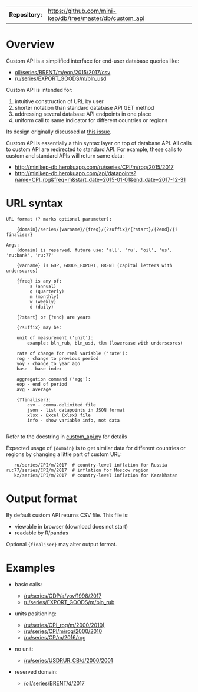 <table>   
<tr>
    <td><b>Repository:</b></td>
    <td><a href="https://github.com/mini-kep/db/tree/master/db/custom_api">https://github.com/mini-kep/db/tree/master/db/custom_api</a>
    </td>
</tr>
</table>


# Overview

Custom API is a simplified interface for end-user database queries like:

- [oil/series/BRENT/m/eop/2015/2017/csv](http://minikep-db.herokuapp.com/oil/series/BRENT/m/eop/2015/2017/csv)
- [ru/series/EXPORT_GOODS/m/bln_usd](http://minikep-db.herokuapp.com/ru/series/EXPORT_GOODS/m/bln_usd)

Сustom API is intended for:

1. intuitive construction of URL by user
2. shorter notation than standard database API GET method 
3. addressing several database API endpoints in one place
4. uniform call to same indicator for different countries or regions

Its design originally discussed at [this issue](https://github.com/mini-kep/frontend-app/issues/8).

Custom API is essentially a thin syntax layer on top of database API. 
All calls to custom API are redirected to standard API. For example, these calls to custom and standard APIs will return same data:  

- <http://minikep-db.herokuapp.com/ru/series/CPI/m/rog/2015/2017>
- <http://minikep-db.herokuapp.com/api/datapoints?name=CPI_rog&freq=m&start_date=2015-01-01&end_date=2017-12-31>

   
URL syntax
==========

```
URL format (? marks optional parameter):

    {domain}/series/{varname}/{freq}/{?suffix}/{?start}/{?end}/{?finaliser}
    
Args:    
    {domain} is reserved, future use: 'all', 'ru', 'oil', 'us', 'ru:bank', 'ru:77'
	
    {varname} is GDP, GOODS_EXPORT, BRENT (capital letters with underscores)
	
    {freq} is any of:
         a (annual)
         q (quarterly)
         m (monthly)
         w (weekly)
         d (daily)
	 
    {?start} or {?end} are years
	
    {?suffix} may be:
	
    unit of measurement ('unit'):
        example: bln_rub, bln_usd, tkm (lowercase with underscores)
	
    rate of change for real variable ('rate'):
	rog - change to previous period
	yoy - change to year ago
	base - base index
	
    aggregation command ('agg'):
	eop - end of period
	avg - average
   
    {?finaliser}:
        csv - comma-delimited file
        json - list datapoints in JSON format       
        xlsx - Excel (xlsx) file  
        info - show variable info, not data 		
		
```

Refer to the docstring in 
[custom_api.py](https://github.com/mini-kep/helper-custom-api/blob/master/src/custom_api.py) 
for details 

Expected usage of ```{domain}``` is to get similar data 
for different countries or regions by changing a little part of custom URL:

```
   ru/series/CPI/m/2017  # country-level inflation for Russia 
ru:77/series/CPI/m/2017  # inflation for Moscow region                         
   kz/series/CPI/m/2017  # country-level inflation for Kazakhstan
```

# Output format

By default custom API returns CSV file. This file is:

- viewable in browser (download does not start)
- readable by R/pandas

Optional  ```{finaliser}``` may alter output format.


# Examples

- basic calls:
    - [/ru/series/GDP/a/yoy/1998/2017](http://minikep-db.herokuapp.com/ru/series/GDP/a/yoy/1998/2017)
    - [ru/series/EXPORT_GOODS/m/bln_rub](http://minikep-db.herokuapp.com/ru/series/EXPORT_GOODS/m/bln_rub)
    
- units positioning:
    - [/ru/series/CPI_rog/m/2000/2010)](http://minikep-db.herokuapp.com/ru/series/CPI_rog/m/2000/2010)
    - [/ru/series/CPI/m/rog/2000/2010](http://minikep-db.herokuapp.com/ru/series/CPI/m/rog/2000/2010)
    - [/ru/series/CP/m/2016/rog](https://minikep-db.herokuapp.com/ru/series/CPI/m/2016/rog)

- no unit:
    - [/ru/series/USDRUR_CB/d/2000/2001](https://minikep-db.herokuapp.com/ru/series/USDRUR_CB/d/2015/2016)

- reserved domain:
    - [/oil/series/BRENT/d/2017](https://minikep-db.herokuapp.com/oil/series/BRENT/d/2017)    
